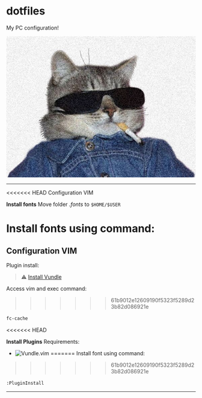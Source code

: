 # dotfiles
My PC configuration! 

![Cat Cool](img/Am-I-too-cool-for-aww_.jpeg)

---
<<<<<<< HEAD
Configuration VIM

**Install fonts**
Move folder *.fonts* to `$HOME/$USER`

Install fonts using command:
=======
## Configuration VIM

Plugin install:

> :warning: [Install Vundle](https://github.com/VundleVim/Vundle.vim)

Access vim and exec command:
>>>>>>> 61b9012e12609190f5323f5289d23b82d086921e

```bash
fc-cache
```
<<<<<<< HEAD

**Install Plugins**
Requirements:
- ![Vundle.vim](https://github.com/VundleVim/Vundle.vim)
=======
Install font using command:
>>>>>>> 61b9012e12609190f5323f5289d23b82d086921e

```bash
:PluginInstall
```
---
